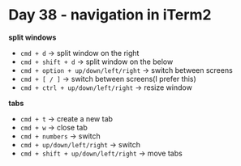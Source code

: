 <!--
 * @Author: Ada J
 * @Date: 2022-07-17 17:15:26
 * @LastEditTime: 2022-07-17 17:35:07
 * @Description: 
-->
# Day 38 - navigation in iTerm2

**split windows**
* `cmd + d` -> split window on the right
* `cmd + shift + d` -> split window on the below
* `cmd + option + up/down/left/right` -> switch between screens
* `cmd + [ / ]` -> switch between screens(I prefer this)
* `cmd + ctrl + up/down/left/right` -> resize window

**tabs**
* `cmd + t` -> create a new tab
* `cmd + w` -> close tab
* `cmd + numbers` -> switch
* `cmd + up/down/left/right` -> switch
* `cmd + shift + up/down/left/right` -> move tabs

